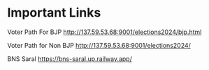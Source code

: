 # Important Links

Voter Path For BJP
http://137.59.53.68:9001/elections2024/bjp.html

Voter Path for Non BJP
http://137.59.53.68:9001/elections2024/

BNS Saral
https://bns-saral.up.railway.app/
